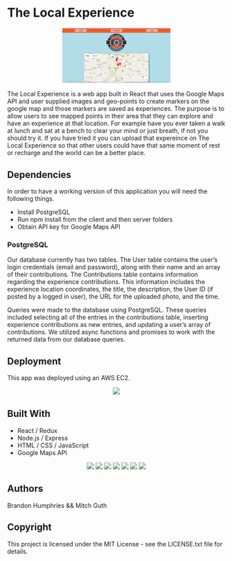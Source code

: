 # The Local Experience
<p align="center">
  <img src="https://github.com/MitchGuth/theLocalExperience/blob/master/TLE-Home-Screen.png" width="250">
</p>
The Local Experience is a web app built in React that uses the Google Maps API and user supplied images and geo-points to create markers on the google map and those markers are saved as experiences. The purpose is to allow users to see mapped points in their area that they can explore and have an experience at that location. For example have you ever taken a walk at lunch and sat at a bench to clear your mind or just breath, if not you should try it. If you have tried it you can upload that expereince on The Local Experience so that other users could have that same moment of rest or recharge and the world can be a better place.

## Dependencies
In order to have a working version of this application you will need the following things. 
- Install PostgreSQL
- Run npm install from the client and then server folders 
- Obtain API key for Google Maps API

### PostgreSQL

Our database currently has two tables. The User table contains the user’s login credentials (email and password), along with their name and an array of their contributions. The Contributions table contains information regarding the experience contributions. This information includes the experience location coordinates, the title, the description, the User ID (if posted by a logged in user), the URL for the uploaded photo, and the time. 

Queries were made to the database using PostgreSQL. These queries included selecting all of the entries in the contributions table, inserting experience contributions as new entries, and updating a user’s array of contributions. We utilized async functions and promises to work with the returned data from our database queries.

## Deployment
This app was deployed using an AWS EC2.
<p align="center">
  <img src="AWS Logo" width="75">
 </p>

## Built With
- React / Redux
- Node.js / Express
- HTML / CSS / JavaScript
- Google Maps API
<p align="center">
  <img src="technology images" width="75">
  <img src="technology images" width="75">
  <img src="technology images" width="75">
  <img src="technology images" width="75">
  <img src="technology images" width="75">
  <img src="technology images" width="75">
  <img src="technology images" width="75">
 </p>

## Authors
Brandon Humphries && Mitch Guth

## Copyright
This project is licensed under the MIT License - see the LICENSE.txt file for details.

